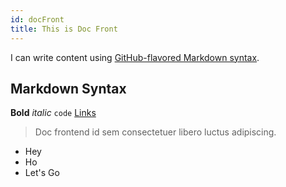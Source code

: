```yaml
---
id: docFront
title: This is Doc Front
---
```


I can write content using [GitHub-flavored Markdown syntax](https://github.github.com/gfm/).

## Markdown Syntax

**Bold** _italic_ `code` [Links](#url)

> Doc frontend
> id sem consectetuer libero luctus adipiscing.

- Hey
- Ho
- Let's Go
